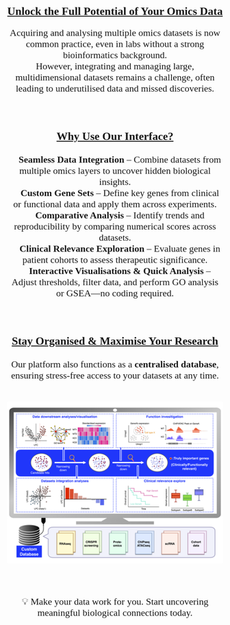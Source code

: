 <div align="center">
<span style="font-family: 'Times', serif">


<p>

## <span style="font-family: 'Times', serif; font-size: 26px;"><u> **Unlock the Full Potential of Your Omics Data** </u></span>

<span style="font-size: 22px;">

Acquiring and analysing multiple omics datasets is now common practice, even in labs without a strong bioinformatics background. <br> However, integrating and managing large, multidimensional datasets remains a challenge, often leading to underutilised data and missed discoveries.  

</p>
<p>

<br>

### <span style="font-family: 'Times', serif; font-size: 26px;"><u>  **Why Use Our Interface?**  </u></span>
🔹 **Seamless Data Integration** – Combine datasets from multiple omics layers to uncover hidden biological insights.  
🔹 **Custom Gene Sets** – Define key genes from clinical or functional data and apply them across experiments.  
🔹 **Comparative Analysis** – Identify trends and reproducibility by comparing numerical scores across datasets.  
🔹 **Clinical Relevance Exploration** – Evaluate genes in patient cohorts to assess therapeutic significance.  
🔹 **Interactive Visualisations & Quick Analysis** – Adjust thresholds, filter data, and perform GO analysis or GSEA—no coding required.  

</p>
<p>

<br>

### <span style="font-family: 'Times', serif; font-size: 26px;"><u>  **Stay Organised & Maximise Your Research**  </u></span>

Our platform also functions as a **centralised database**, ensuring stress-free access to your datasets at any time.  

</p>
<p>

<br>

<img src="www/interface_overview.png" alt="overview" width="1200">

</p>
<p>

<br>

💡 Make your data work for you. Start uncovering meaningful biological connections today.

<p>
</p>

</span>
</div>
